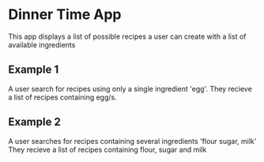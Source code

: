 # Dinner Time App

This app displays a list of possible recipes a user can create with a list of available ingredients

## Example 1

A user search for recipes using only a single ingredient 'egg'.
They recieve a list of recipes containing egg/s.

## Example 2

A user searches for recipes containing several ingredients 'flour sugar, milk'
They recieve a list of recipes containing flour, sugar and milk